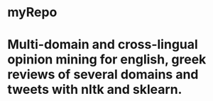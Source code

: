 # myRepo

# Multi-domain and cross-lingual opinion mining for english, greek reviews of several domains and tweets with nltk and sklearn.
